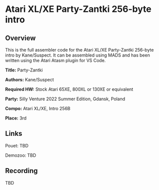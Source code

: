 # Atari XL/XE Party-Zantki 256-byte intro

## Overview

This is the full assembler code for the Atari XL/XE Party-Zantki 256-byte intro by Kane/Suspect.
It can be assembled using MADS and has been written using the Atari Atasm plugin for VS Code.

**Title:**             Party-Zantki

**Authors:**           Kane/Suspect

**Required HW:**       Stock Atari 65XE, 800XL or 130XE or equivalent

**Party:**             Silly Venture 2022 Summer Edition, Gdansk, Poland

**Compo:**             Atari XL/XE, Intro 256B

**Place:**             3rd


## Links

Pouet:
TBD

Demozoo:
TBD

## Recording

TBD
